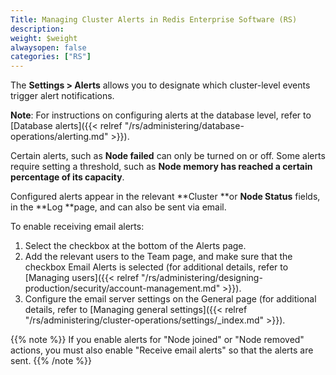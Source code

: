 ```yaml
---
Title: Managing Cluster Alerts in Redis Enterprise Software (RS)
description:
weight: $weight
alwaysopen: false
categories: ["RS"]
---
```

The **Settings \> Alerts** allows you to designate which cluster-level
events trigger alert notifications.

**Note**: For instructions on configuring alerts at the database level,
refer to [Database
alerts]({{< relref "/rs/administering/database-operations/alerting.md" >}}).

Certain alerts, such as **Node failed** can only be turned on or off.
Some alerts require setting a threshold, such as **Node memory has
reached a certain percentage of its capacity**.

Configured alerts appear in the relevant **Cluster **or **Node
Status** fields, in the **Log **page, and can also be sent via email.

To enable receiving email alerts:

1. Select the checkbox at the bottom of the Alerts page.
1. Add the relevant users to the Team page, and make sure that the
    checkbox Email Alerts is selected (for additional details, refer to
    [Managing
    users]({{< relref "/rs/administering/designing-production/security/account-management.md" >}}).
1. Configure the email server settings on the General page (for
    additional details, refer to [Managing general
    settings]({{< relref "/rs/administering/cluster-operations/settings/_index.md" >}}).

{{% note %}}
If you enable alerts for "Node joined" or "Node removed" actions,
you must also enable "Receive email alerts" so that the alerts are sent.
{{% /note %}}
